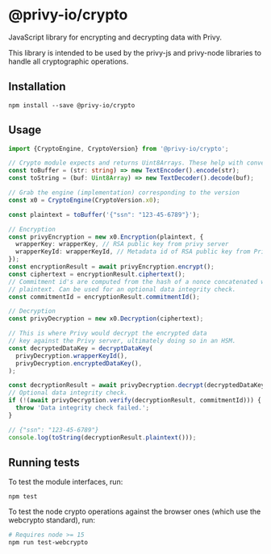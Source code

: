 # @privy-io/crypto

JavaScript library for encrypting and decrypting data with Privy.

This library is intended to be used by the privy-js and privy-node libraries to handle all cryptographic operations.

## Installation

```
npm install --save @privy-io/crypto
```

## Usage

```typescript
import {CryptoEngine, CryptoVersion} from '@privy-io/crypto';

// Crypto module expects and returns Uint8Arrays. These help with conversion.
const toBuffer = (str: string) => new TextEncoder().encode(str);
const toString = (buf: Uint8Array) => new TextDecoder().decode(buf);

// Grab the engine (implementation) corresponding to the version
const x0 = CryptoEngine(CryptoVersion.x0);

const plaintext = toBuffer('{"ssn": "123-45-6789"}');

// Encryption
const privyEncryption = new x0.Encryption(plaintext, {
  wrapperKey: wrapperKey, // RSA public key from privy server
  wrapperKeyId: wrapperKeyId, // Metadata id of RSA public key from Privy's KMS
});
const encryptionResult = await privyEncryption.encrypt();
const ciphertext = encryptionResult.ciphertext();
// Commitment id's are computed from the hash of a nonce concatenated with the
// plaintext. Can be used for an optional data integrity check.
const commitmentId = encryptionResult.commitmentId();

// Decryption
const privyDecryption = new x0.Decryption(ciphertext);

// This is where Privy would decrypt the encrypted data
// key against the Privy server, ultimately doing so in an HSM.
const decryptedDataKey = decryptDataKey(
  privyDecryption.wrapperKeyId(),
  privyDecryption.encryptedDataKey(),
);

const decryptionResult = await privyDecryption.decrypt(decryptedDataKey);
// Optional data integrity check.
if (!(await privyDecryption.verify(decryptionResult, commitmentId))) {
  throw 'Data integrity check failed.';
}

// {"ssn": "123-45-6789"}
console.log(toString(decryptionResult.plaintext()));
```

## Running tests

To test the module interfaces, run:

```
npm test
```

To test the node crypto operations against the browser ones (which use the webcrypto standard), run:

```bash
# Requires node >= 15
npm run test-webcrypto
```
